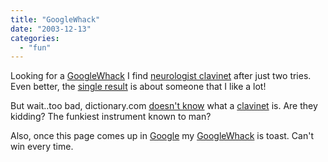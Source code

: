 ```yaml
---
title: "GoogleWhack"
date: "2003-12-13"
categories: 
  - "fun"
---
```


Looking for a [GoogleWhack](http://www.googlewhack.com) I find [neurologist clavinet](http://www.google.ch/search?q=neurologist+clavinet&hl=xx-bork&lr=&ie=UTF-8&output=search) after just two tries. Even better, the [single result](http://starling.rinet.ru/music/wonder.htm) is about someone that I like a lot!

But wait..too bad, dictionary.com [doesn't know](http://dictionary.reference.com/search?q=clavinet) what a [clavinet](http://www.gti.net/junebug/clavinet/) is. Are they kidding? The funkiest instrument known to man?

Also, once this page comes up in [Google](http://www.google.com) my [GoogleWhack](http://www.googlewhack.com/) is toast. Can't win every time.
